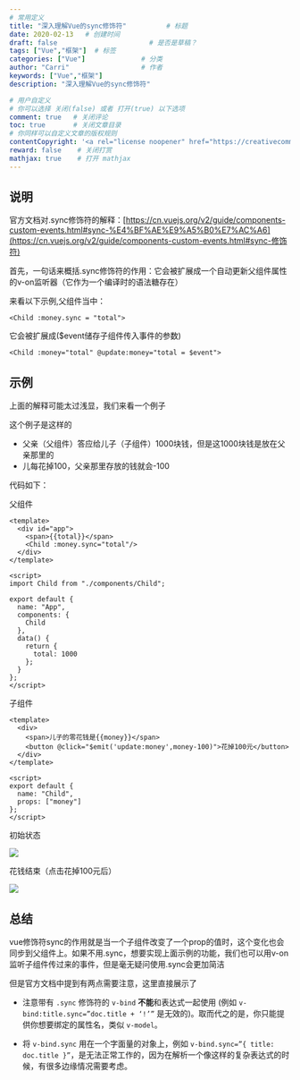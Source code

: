 ```yaml
---
# 常用定义
title: "深入理解Vue的sync修饰符"          # 标题
date: 2020-02-13   # 创建时间
draft: false                       # 是否是草稿？
tags: ["Vue","框架"]  # 标签
categories: ["Vue"]              # 分类
author: "Carri"                  # 作者
keywords: ["Vue","框架"]
description: "深入理解Vue的sync修饰符"  

# 用户自定义
# 你可以选择 关闭(false) 或者 打开(true) 以下选项
comment: true   # 关闭评论
toc: true       # 关闭文章目录
# 你同样可以自定义文章的版权规则
contentCopyright: '<a rel="license noopener" href="https://creativecommons.org/licenses/by-nc-nd/4.0/" target="_blank">CC BY-NC-ND 4.0</a>'
reward: false	 # 关闭打赏
mathjax: true    # 打开 mathjax
---
```


## 说明

官方文档对.sync修饰符的解释：[https://cn.vuejs.org/v2/guide/components-custom-events.html#sync-%E4%BF%AE%E9%A5%B0%E7%AC%A6](https://cn.vuejs.org/v2/guide/components-custom-events.html#sync-修饰符)

首先，一句话来概括.sync修饰符的作用：它会被扩展成一个自动更新父组件属性的v-on监听器（它作为一个编译时的语法糖存在）

来看以下示例,父组件当中：

```vue
<Child :money.sync = "total">
```

它会被扩展成($event储存子组件传入事件的参数)

```vue
<Child :money="total" @update:money="total = $event">
```

## 示例

上面的解释可能太过浅显，我们来看一个例子



这个例子是这样的

- 父亲（父组件）答应给儿子（子组件）1000块钱，但是这1000块钱是放在父亲那里的
- 儿每花掉100，父亲那里存放的钱就会-100



代码如下：

父组件

```vue
<template>
  <div id="app">
    <span>{{total}}</span>
    <Child :money.sync="total"/>
  </div>
</template>

<script>
import Child from "./components/Child";

export default {
  name: "App",
  components: {
    Child
  },
  data() {
    return {
      total: 1000
    };
  }
};
</script>
```

子组件

```vue
<template>
  <div>
    <span>儿子的零花钱是{{money}}</span>
    <button @click="$emit('update:money',money-100)">花掉100元</button>
  </div>
</template>

<script>
export default {
  name: "Child",
  props: ["money"]
};
</script>
```



初始状态

![](/images/花钱初始.png)

花钱结束（点击花掉100元后）

![](/images/花钱结束.png)

## 总结

vue修饰符sync的作用就是当一个子组件改变了一个prop的值时，这个变化也会同步到父组件上。如果不用.sync，想要实现上面示例的功能，我们也可以用v-on监听子组件传过来的事件，但是毫无疑问使用.sync会更加简洁

但是官方文档中提到有两点需要注意，这里直接展示了

- 注意带有 `.sync` 修饰符的 `v-bind` **不能**和表达式一起使用 (例如 `v-bind:title.sync=”doc.title + ‘!’”` 是无效的)。取而代之的是，你只能提供你想要绑定的属性名，类似 `v-model`。

- 将 `v-bind.sync` 用在一个字面量的对象上，例如 `v-bind.sync=”{ title: doc.title }”`，是无法正常工作的，因为在解析一个像这样的复杂表达式的时候，有很多边缘情况需要考虑。